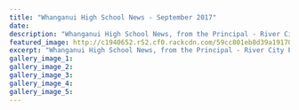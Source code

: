 ```yaml
---
title: "Whanganui High School News - September 2017"
date: 
description: "Whanganui High School News, from the Principal - River City Press, September 2017..."
featured_image: http://c1940652.r52.cf0.rackcdn.com/59cc801eb8d39a19170004b4/Website-crest-used-August-2017.jpg
excerpt: "Whanganui High School News, from the Principal - River City Press, September 2017."
gallery_image_1: 
gallery_image_2: 
gallery_image_3: 
gallery_image_4: 
gallery_image_5: 
---
```

